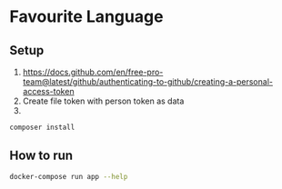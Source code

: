 #  Favourite Language

## Setup 
1. https://docs.github.com/en/free-pro-team@latest/github/authenticating-to-github/creating-a-personal-access-token
2. Create file token with person token as data
3. 
```bash
composer install
```

## How to run

```bash
docker-compose run app --help
```
